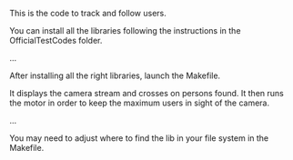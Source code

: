 This is the code to track and follow users.

You can install all the libraries following the instructions in the OfficialTestCodes folder.

…

After installing all the right libraries, launch the Makefile.

It displays the camera stream and crosses on persons found. It then runs the motor in order to keep the maximum users in sight of the camera.

…

You may need to adjust where to find the lib in your file system in the Makefile.
